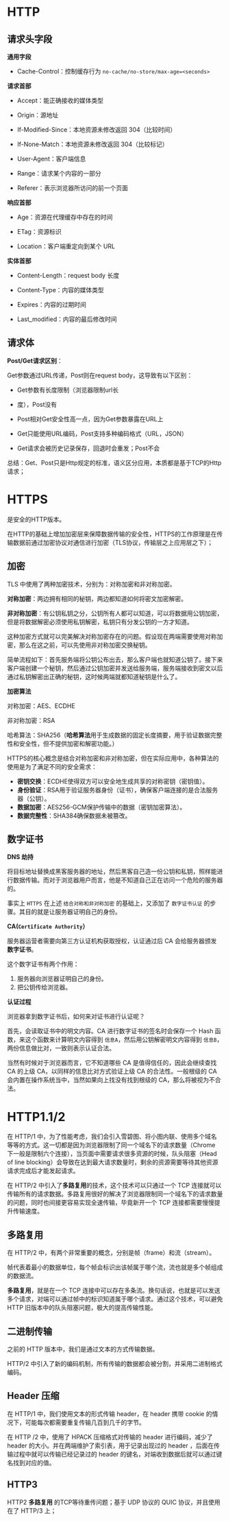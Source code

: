# HTTP

## 请求头字段

**通用字段**

- Cache-Control：控制缓存行为 `no-cache/no-store/max-age=<seconds>`

**请求首部**

- Accept：能正确接收的媒体类型 

- Origin：源地址

- If-Modified-Since：本地资源未修改返回 304（比较时间）

- If-None-Match：本地资源未修改返回 304（比较标记）

- User-Agent：客户端信息

- Range：请求某个内容的一部分

- Referer：表示浏览器所访问的前一个页面

**响应首部**

- Age：资源在代理缓存中存在的时间

- ETag：资源标识

- Location：客户端重定向到某个 URL

**实体首部**

- Content-Length：request body 长度

- Content-Type：内容的媒体类型

- Expires：内容的过期时间

- Last_modified：内容的最后修改时间

## 请求体

**Post/Get请求区别**：

Get参数通过URL传递，Post则在request body，这导致有以下区别：

- Get参数有长度限制（浏览器限制url长

- 度），Post没有

- Post相对Get安全性高一点，因为Get参数暴露在URL上

- Get只能使用URL编码，Post支持多种编码格式（URL，JSON）

- Get请求会被历史记录保存，回退时会重发；Post不会

总结：Get、Post只是Http规定的标准，语义区分应用，本质都是基于TCP的Http请求；

# HTTPS

是安全的HTTP版本。

在HTTP的基础上增加加密层来保障数据传输的安全性，HTTPS的工作原理是在传输数据前通过加密协议对通信进行加密（TLS协议，传输层之上应用层之下）；

## 加密

TLS 中使用了两种加密技术，分别为：对称加密和非对称加密。

**对称加密**：两边拥有相同的秘钥，两边都知道如何将密文加密解密。

**非对称加密**：有公钥私钥之分，公钥所有人都可以知道，可以将数据用公钥加密，但是将数据解密必须使用私钥解密，私钥只有分发公钥的一方才知道。

这种加密方式就可以完美解决对称加密存在的问题。假设现在两端需要使用对称加密，那么在这之前，可以先使用非对称加密交换秘钥。

简单流程如下：首先服务端将公钥公布出去，那么客户端也就知道公钥了。接下来客户端创建一个秘钥，然后通过公钥加密并发送给服务端，服务端接收到密文以后通过私钥解密出正确的秘钥，这时候两端就都知道秘钥是什么了。

**加密算法**

对称加密：AES、ECDHE

非对称加密：RSA

哈希算法：SHA256（**哈希算法**用于生成数据的固定长度摘要，用于验证数据完整性和安全性，但不提供加密和解密功能。）

HTTPS的核心概念是结合对称加密和非对称加密，但在实际应用中，各种算法的使用是为了满足不同的安全需求：

- **密钥交换**：ECDHE使得双方可以安全地生成共享的对称密钥（密钥值）。
- **身份验证**：RSA用于验证服务器身份（证书），确保客户端连接的是合法服务器（公钥）。
- **数据加密**：AES256-GCM保护传输中的数据（密钥加密算法）。
- **数据完整性**：SHA384确保数据未被篡改。

## 数字证书

**DNS 劫持**

将目标地址替换成黑客服务器的地址，然后黑客自己造一份公钥和私钥，照样能进行数据传输。而对于浏览器用户而言，他是不知道自己正在访问一个危险的服务器的。

事实上 `HTTPS` 在上述 `结合对称和非对称加密` 的基础上，又添加了 `数字证书认证` 的步骤。其目的就是让服务器证明自己的身份。

**CA(`Certificate Authority`）**

服务器运营者需要向第三方认证机构获取授权，认证通过后 CA 会给服务器颁发 **数字证书**。

这个数字证书有两个作用：

1. 服务器向浏览器证明自己的身份。
2. 把公钥传给浏览器。

**认证过程**

浏览器拿到数字证书后，如何来对证书进行认证呢？

首先，会读取证书中的明文内容。CA 进行数字证书的签名时会保存一个 Hash 函数，来这个函数来计算明文内容得到 `信息A`，然后用公钥解密明文内容得到 `信息B`，两份信息做比对，一致则表示认证合法。

当然有时候对于浏览器而言，它不知道哪些 CA 是值得信任的，因此会继续查找 CA 的上级 CA，以同样的信息比对方式验证上级 CA 的合法性。一般根级的 CA 会内置在操作系统当中，当然如果向上找没有找到根级的 CA，那么将被视为不合法。

# HTTP1.1/2

在 HTTP/1 中，为了性能考虑，我们会引入雪碧图、将小图内联、使用多个域名等等的方式。这一切都是因为浏览器限制了同一个域名下的请求数量（Chrome 下一般是限制六个连接），当页面中需要请求很多资源的时候，队头阻塞（Head of line blocking）会导致在达到最大请求数量时，剩余的资源需要等待其他资源请求完成后才能发起请求。

在 HTTP/2 中引入了**多路复用**的技术，这个技术可以只通过一个 TCP 连接就可以传输所有的请求数据。多路复用很好的解决了浏览器限制同一个域名下的请求数量的问题，同时也间接更容易实现全速传输，毕竟新开一个 TCP 连接都需要慢慢提升传输速度。

## 多路复用

在 HTTP/2 中，有两个非常重要的概念，分别是帧（frame）和流（stream）。

帧代表着最小的数据单位，每个帧会标识出该帧属于哪个流，流也就是多个帧组成的数据流。

**多路复用**，就是在一个 TCP 连接中可以存在多条流。换句话说，也就是可以发送多个请求，对端可以通过帧中的标识知道属于哪个请求。通过这个技术，可以避免 HTTP 旧版本中的队头阻塞问题，极大的提高传输性能。

## 二进制传输

之前的 HTTP 版本中，我们是通过文本的方式传输数据。

HTTP/2 中引入了新的编码机制，所有传输的数据都会被分割，并采用二进制格式编码。

## Header 压缩

在 HTTP/1 中，我们使用文本的形式传输 header，在 header 携带 cookie 的情况下，可能每次都需要重复传输几百到几千的字节。

在 HTTP /2 中，使用了 HPACK 压缩格式对传输的 header 进行编码，减少了 header 的大小。并在两端维护了索引表，用于记录出现过的 header ，后面在传输过程中就可以传输已经记录过的 header 的键名，对端收到数据后就可以通过键名找到对应的值。

## HTTP3

HTTP2 **多路复用** 的TCP等待重传问题；基于 UDP 协议的 QUIC 协议，并且使用在了 HTTP/3 上；


